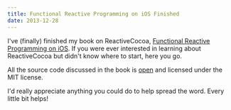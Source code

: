 ```yaml
---
title: Functional Reactive Programming on iOS Finished
date: 2013-12-28
---
```


I've (finally) finished my book on ReactiveCocoa, [Functional Reactive Programming on iOS](https://leanpub.com/iosfrp). If you were ever interested in learning about ReactiveCocoa but didn't know where to start, here you go.

All the source code discussed in the book is [open](https://github.com/AshFurrow/FunctionalReactivePixels) and licensed under the MIT license.

I'd really appreciate anything you could do to help spread the word. Every little bit helps!

